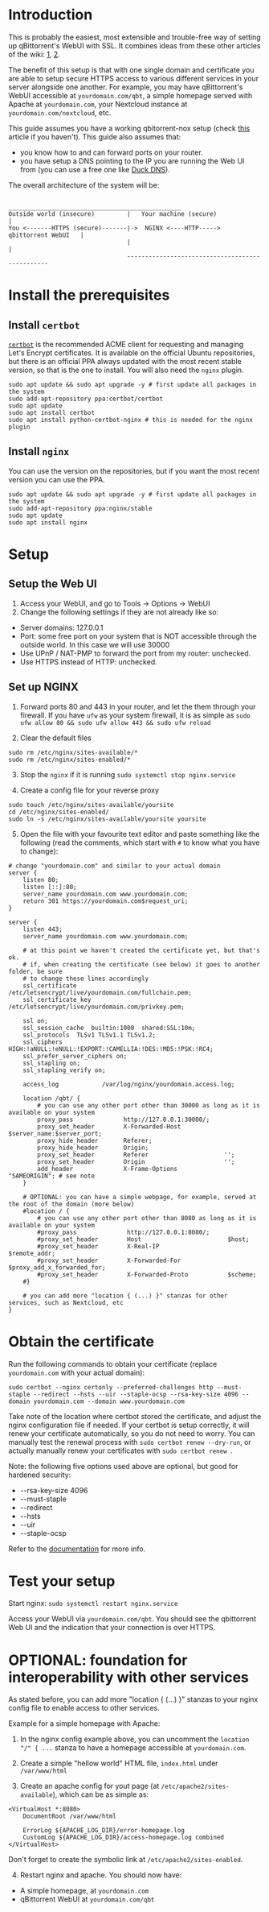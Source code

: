 # Introduction
This is probably the easiest, most extensible and trouble-free way of setting up qBittorrent's WebUI with SSL. It combines ideas from these other articles of the wiki: [1][qbt-webui-https], [2][qbt-reverse-proxy].

The benefit of this setup is that with one single domain and certificate you are able to setup secure HTTPS access to various different services in your server alongside one another. For example, you may have qBittorrent's WebUI accessible at `yourdomain.com/qbt`, a simple homepage served with Apache at `yourdomain.com`, your Nextcloud instance at `yourdomain.com/nextcloud`, etc.

This guide assumes you have a working qbitorrent-nox setup (check [this][qbt-nox-wiki-setup] article if you haven't).
This guide also assumes that:
* you know how to and can forward ports on your router.
* you have setup a DNS pointing to the IP you are running the Web UI from (you can use a free one like [Duck DNS][duckdns-url]).

The overall architecture of the system will be:
```
                                 ________________________________________________
Outside world (insecure)         |   Your machine (secure)                      |
You <-------HTTPS (secure)-------|->  NGINX <----HTTP-----> qbittorrent WebUI   |
                                 |                                              |
                                 ------------------------------------------------
```

# Install the prerequisites
## Install `certbot`
[`certbot`][certbot-url] is the recommended ACME client for requesting and managing Let's Encrypt certificates. It is available on the official Ubuntu repositories, but there is an official PPA always updated with the most recent stable version, so that is the one to install. You will also need the `nginx` plugin.
```shell
sudo apt update && sudo apt upgrade -y # first update all packages in the system
sudo add-apt-repository ppa:certbot/certbot
sudo apt update
sudo apt install certbot 
sudo apt install python-certbot-nginx # this is needed for the nginx plugin
```

## Install `nginx`
You can use the version on the repositories, but if you want the most recent version you can use the PPA.
```shell
sudo apt update && sudo apt upgrade -y # first update all packages in the system
sudo add-apt-repository ppa:nginx/stable
sudo apt update
sudo apt install nginx
```
# Setup

## Setup the Web UI

1. Access your WebUI, and go to Tools -> Options -> WebUI
2. Change the following settings if they are not already like so:
* Server domains: 127.0.0.1
* Port: some free port on your system that is NOT accessible through the outside world. In this case we will use 30000
* Use UPnP / NAT-PMP to forward the port from my router: unchecked.
* Use HTTPS instead of HTTP: unchecked.


## Set up NGINX

1. Forward ports 80 and 443 in your router, and let the them through your firewall.
If you have `ufw` as your system firewall, it is as simple as `sudo ufw allow 80 && sudo ufw allow 443 && sudo ufw reload`

2. Clear the default files
```shell
sudo rm /etc/nginx/sites-available/*
sudo rm /etc/nginx/sites-enabled/*
```
3. Stop the `nginx` if it is running
`sudo systemctl stop nginx.service`

4. Create a config file for your reverse proxy
```shell
sudo touch /etc/nginx/sites-available/yoursite
cd /etc/nginx/sites-enabled/
sudo ln -s /etc/nginx/sites-available/yoursite yoursite 
```
5. Open the file with your favourite text editor and paste something like the following (read the comments, which start with `#` to know what you have to change):
```shell
# change "yourdomain.com" and similar to your actual domain
server {
    listen 80;
    listen [::]:80;
    server_name yourdomain.com www.yourdomain.com;
    return 301 https://yourdomain.com$request_uri;
}

server {
    listen 443;
    server_name yourdomain.com www.yourdomain.com;

    # at this point we haven't created the certificate yet, but that's ok.
    # if, when creating the certificate (see below) it goes to another folder, be sure
    # to change these lines accordingly
    ssl_certificate           /etc/letsencrypt/live/yourdomain.com/fullchain.pem;
    ssl_certificate_key       /etc/letsencrypt/live/yourdomain.com/privkey.pem;

    ssl on;
    ssl_session_cache  builtin:1000  shared:SSL:10m;
    ssl_protocols  TLSv1 TLSv1.1 TLSv1.2;
    ssl_ciphers HIGH:!aNULL:!eNULL:!EXPORT:!CAMELLIA:!DES:!MD5:!PSK:!RC4;
    ssl_prefer_server_ciphers on;
    ssl_stapling on;
    ssl_stapling_verify on;

    access_log            /var/log/nginx/yourdomain.access.log;

    location /qbt/ {
        # you can use any other port other than 30000 as long as it is available on your system
        proxy_pass              http://127.0.0.1:30000/;
        proxy_set_header        X-Forwarded-Host            $server_name:$server_port;
        proxy_hide_header       Referer;
        proxy_hide_header       Origin;
        proxy_set_header        Referer                     '';
        proxy_set_header        Origin                      '';
        add_header              X-Frame-Options             "SAMEORIGIN"; # see note
    }

    # OPTIONAL: you can have a simple webpage, for example, served at the root of the domain (more below)
    #location / {
        # you can use any other port other than 8080 as long as it is available on your system
        #proxy_pass              http://127.0.0.1:8080/;
        #proxy_set_header        Host                        $host;
        #proxy_set_header        X-Real-IP                   $remote_addr;
        #proxy_set_header        X-Forwarded-For             $proxy_add_x_forwarded_for;
        #proxy_set_header        X-Forwarded-Proto           $scheme;
    #}

    # you can add more "location { (...) }" stanzas for other services, such as Nextcloud, etc
}
```

# Obtain the certificate

Run the following commands to obtain your certificate (replace `yourdomain.com` with your actual domain):
```shell
sudo certbot --nginx certonly --preferred-challenges http --must-staple --redirect --hsts --uir --staple-ocsp --rsa-key-size 4096 --domain yourdomain.com --domain www.yourdomain.com
```
Take note of the location where certbot stored the certificate, and adjust the nginx configuration file if needed.
If your certbot is setup correctly, it will renew your certificate automatically, so you do not need to worry.
You can manually test the renewal process with `sudo certbot renew --dry-run`, or actually manually renew your certificates with `sudo certbot renew `.

Note: the following five options used above are optional, but good for hardened security:
* --rsa-key-size 4096
* --must-staple
* --redirect
* --hsts
* --uir
* --staple-ocsp

Refer to the [documentation][certbot-docs-cmd-opt] for more info.

# Test your setup

Start nginx:
`sudo systemctl restart nginx.service`

Access your WebUI via `yourdomain.com/qbt`. You should see the qbittorrent Web UI and the indication that your connection is over HTTPS.

# OPTIONAL: foundation for interoperability with other services

As stated before, you can add more "location { (...) }" stanzas to your nginx config file to enable access to other services.

Example for a simple homepage with Apache:

1. In the nginx config example above, you can uncomment the `location "/" { ...` stanza to have a homepage accessible at `yourdomain.com`.

2. Create a simple "hellow world" HTML file, `index.html` under `/var/www/html`

3. Create an apache config for yout page (at `/etc/apache2/sites-available`), which can be as simple as:
```shell
<VirtualHost *:8080>
    DocumentRoot /var/www/html

    ErrorLog ${APACHE_LOG_DIR}/error-homepage.log
    CustomLog ${APACHE_LOG_DIR}/access-homepage.log combined
</VirtualHost>
```
Don't forget to create the symbolic link at `/etc/apache2/sites-enabled`.

4. Restart nginx and apache. You should now have:
* A simple homepage, at `yourdomain.com`
* qBittorrent WebUI at `yourdomain.com/qbt`


[qbt-webui-https]:https://github.com/qbittorrent/qBittorrent/wiki/Linux-Web-UI-setting-up-HTTPS-with-Let's-Encrypt-certificates
[qbt-reverse-proxy]:https://github.com/qbittorrent/qBittorrent/wiki/NGINX-Reverse-Proxy-for-Web-UI
[qbt-nox-wiki-setup]: https://github.com/qbittorrent/qBittorrent/wiki/Setting-up-qBittorrent-on-Ubuntu-server-as-daemon-with-Web-interface-(15.04-and-newer)
[duckdns-url]: https://www.duckdns.org/
[certbot-url]: https://certbot.eff.org/
[certbot-docs-cmd-opt]: https://certbot.eff.org/docs/using.html#certbot-command-line-options